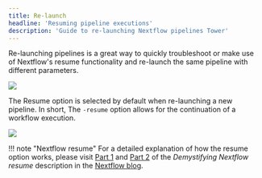 ```yaml
---
title: Re-launch
headline: 'Resuming pipeline executions'
description: 'Guide to re-launching Nextflow pipelines Tower'
---
```


Re-launching pipelines is a great way to quickly troubleshoot or make use of Nextflow's resume functionality and re-launch the same pipeline with different parameters.

![](/assets/images/2020/10/launch_relaunch.png)


The Resume option is selected by default when re-launching a new pipeline. In short, The `-resume` option allows for the continuation of a workflow execution.

![](/assets/images/2020/10/launch_resume.png)


!!! note "Nextflow resume" 
    For a detailed explanation of how the resume option works, please visit [Part 1](https://www.nextflow.io/blog/2019/demystifying-nextflow-resume.html) and [Part 2](https://www.nextflow.io/blog/2019/troubleshooting-nextflow-resume.html) of the *Demystifying Nextflow resume* description in the [Nextflow blog](https://www.nextflow.io/blog.html).

